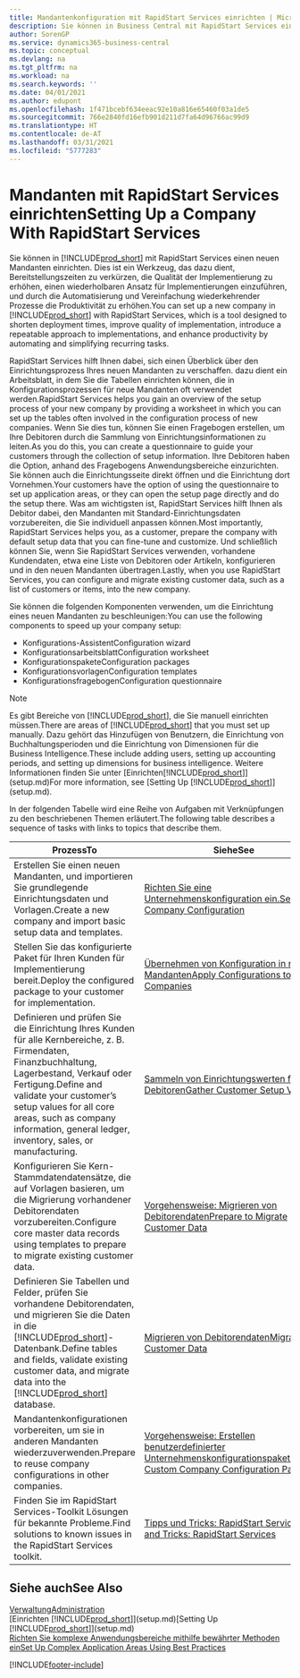 ```yaml
---
title: Mandantenkonfiguration mit RapidStart Services einrichten | Microsoft Docs
description: Sie können in Business Central mit RapidStart Services einen neuen Mandanten einrichten, einem Werkzeug, das dazu dient, Bereitstellungszeiten zu verkürzen, die Qualität der Implementierung zu erhöhen, einen wiederholbaren Ansatz für Implementierungen einzuführen und durch die Automatisierung und Vereinfachung wiederkehrender Prozesse die Produktivität zu erhöhen.
author: SorenGP
ms.service: dynamics365-business-central
ms.topic: conceptual
ms.devlang: na
ms.tgt_pltfrm: na
ms.workload: na
ms.search.keywords: ''
ms.date: 04/01/2021
ms.author: edupont
ms.openlocfilehash: 1f471bcebf634eeac92e10a816e65460f03a1de5
ms.sourcegitcommit: 766e2840fd16efb901d211d7fa64d96766ac99d9
ms.translationtype: HT
ms.contentlocale: de-AT
ms.lasthandoff: 03/31/2021
ms.locfileid: "5777283"
---
```

# <a name="setting-up-a-company-with-rapidstart-services"></a><span data-ttu-id="10b65-103">Mandanten mit RapidStart Services einrichten</span><span class="sxs-lookup"><span data-stu-id="10b65-103">Setting Up a Company With RapidStart Services</span></span>
<span data-ttu-id="10b65-104">Sie können in [!INCLUDE[prod_short](includes/prod_short.md)] mit RapidStart Services einen neuen Mandanten einrichten. Dies ist ein Werkzeug, das dazu dient, Bereitstellungszeiten zu verkürzen, die Qualität der Implementierung zu erhöhen, einen wiederholbaren Ansatz für Implementierungen einzuführen, und durch die Automatisierung und Vereinfachung wiederkehrender Prozesse die Produktivität zu erhöhen.</span><span class="sxs-lookup"><span data-stu-id="10b65-104">You can set up a new company in [!INCLUDE[prod_short](includes/prod_short.md)] with RapidStart Services, which is a tool designed to shorten deployment times, improve quality of implementation, introduce a repeatable approach to implementations, and enhance productivity by automating and simplifying recurring tasks.</span></span>  

<span data-ttu-id="10b65-105">RapidStart Services hilft Ihnen dabei, sich einen Überblick über den Einrichtungsprozess Ihres neuen Mandanten zu verschaffen. dazu dient ein Arbeitsblatt, in dem Sie die Tabellen einrichten können, die in Konfigurationsprozessen für neue Mandanten oft verwendet werden.</span><span class="sxs-lookup"><span data-stu-id="10b65-105">RapidStart Services helps you gain an overview of the setup process of your new company by providing a worksheet in which you can set up the tables often involved in the configuration process of new companies.</span></span> <span data-ttu-id="10b65-106">Wenn Sie dies tun, können Sie einen Fragebogen erstellen, um Ihre Debitoren durch die Sammlung von Einrichtungsinformationen zu leiten.</span><span class="sxs-lookup"><span data-stu-id="10b65-106">As you do this, you can create a questionnaire to guide your customers through the collection of setup information.</span></span> <span data-ttu-id="10b65-107">Ihre Debitoren haben die Option, anhand des Fragebogens Anwendungsbereiche einzurichten. Sie können auch die Einrichtungsseite direkt öffnen und die Einrichtung dort Vornehmen.</span><span class="sxs-lookup"><span data-stu-id="10b65-107">Your customers have the option of using the questionnaire to set up application areas, or they can open the setup page directly and do the setup there.</span></span> <span data-ttu-id="10b65-108">Was am wichtigsten ist, RapidStart Services hilft Ihnen als Debitor dabei, den Mandanten mit Standard-Einrichtungsdaten vorzubereiten, die Sie individuell anpassen können.</span><span class="sxs-lookup"><span data-stu-id="10b65-108">Most importantly, RapidStart Services helps you, as a customer, prepare the company with default setup data that you can fine-tune and customize.</span></span> <span data-ttu-id="10b65-109">Und schließlich können Sie, wenn Sie RapidStart Services verwenden, vorhandene Kundendaten, etwa eine Liste von Debitoren oder Artikeln, konfigurieren und in den neuen Mandanten übertragen.</span><span class="sxs-lookup"><span data-stu-id="10b65-109">Lastly, when you use RapidStart Services, you can configure and migrate existing customer data, such as a list of customers or items, into the new company.</span></span>

<span data-ttu-id="10b65-110">Sie können die folgenden Komponenten verwenden, um die Einrichtung eines neuen Mandanten zu beschleunigen:</span><span class="sxs-lookup"><span data-stu-id="10b65-110">You can use the following components to speed up your company setup:</span></span>  

-   <span data-ttu-id="10b65-111">Konfigurations-Assistent</span><span class="sxs-lookup"><span data-stu-id="10b65-111">Configuration wizard</span></span>  
-   <span data-ttu-id="10b65-112">Konfigurationsarbeitsblatt</span><span class="sxs-lookup"><span data-stu-id="10b65-112">Configuration worksheet</span></span>  
-   <span data-ttu-id="10b65-113">Konfigurationspakete</span><span class="sxs-lookup"><span data-stu-id="10b65-113">Configuration packages</span></span>  
-   <span data-ttu-id="10b65-114">Konfigurationsvorlagen</span><span class="sxs-lookup"><span data-stu-id="10b65-114">Configuration templates</span></span>  
-   <span data-ttu-id="10b65-115">Konfigurationsfragebogen</span><span class="sxs-lookup"><span data-stu-id="10b65-115">Configuration questionnaire</span></span>  

> [!Note]  
>  <span data-ttu-id="10b65-116">Es gibt Bereiche von [!INCLUDE[prod_short](includes/prod_short.md)], die Sie manuell einrichten müssen.</span><span class="sxs-lookup"><span data-stu-id="10b65-116">There are areas of [!INCLUDE[prod_short](includes/prod_short.md)] that you must set up manually.</span></span> <span data-ttu-id="10b65-117">Dazu gehört das Hinzufügen von Benutzern, die Einrichtung von Buchhaltungsperioden und die Einrichtung von Dimensionen für die Business Intelligence.</span><span class="sxs-lookup"><span data-stu-id="10b65-117">These include adding users, setting up accounting periods, and setting up dimensions for business intelligence.</span></span> <span data-ttu-id="10b65-118">Weitere Informationen finden Sie unter [Einrichten[!INCLUDE[prod_short](includes/prod_short.md)]](setup.md)</span><span class="sxs-lookup"><span data-stu-id="10b65-118">For more information, see [Setting Up [!INCLUDE[prod_short](includes/prod_short.md)]](setup.md).</span></span>

 <span data-ttu-id="10b65-119">In der folgenden Tabelle wird eine Reihe von Aufgaben mit Verknüpfungen zu den beschriebenen Themen erläutert.</span><span class="sxs-lookup"><span data-stu-id="10b65-119">The following table describes a sequence of tasks with links to topics that describe them.</span></span>

|<span data-ttu-id="10b65-120">**Prozess**</span><span class="sxs-lookup"><span data-stu-id="10b65-120">**To**</span></span>|<span data-ttu-id="10b65-121">**Siehe**</span><span class="sxs-lookup"><span data-stu-id="10b65-121">**See**</span></span>|  
|------------|-------------|  
|<span data-ttu-id="10b65-122">Erstellen Sie einen neuen Mandanten, und importieren Sie grundlegende Einrichtungsdaten und Vorlagen.</span><span class="sxs-lookup"><span data-stu-id="10b65-122">Create a new company and import basic setup data and templates.</span></span>|[<span data-ttu-id="10b65-123">Richten Sie eine Unternehmenskonfiguration ein.</span><span class="sxs-lookup"><span data-stu-id="10b65-123">Set Up Company Configuration</span></span>](admin-set-up-company-configuration.md)|  
|<span data-ttu-id="10b65-124">Stellen Sie das konfigurierte Paket für Ihren Kunden für Implementierung bereit.</span><span class="sxs-lookup"><span data-stu-id="10b65-124">Deploy the configured package to your customer for implementation.</span></span>|[<span data-ttu-id="10b65-125">Übernehmen von Konfiguration in neue Mandanten</span><span class="sxs-lookup"><span data-stu-id="10b65-125">Apply Configurations to New Companies</span></span>](admin-apply-configuration-to-new-companies.md)|
|<span data-ttu-id="10b65-126">Definieren und prüfen Sie die Einrichtung Ihres Kunden für alle Kernbereiche, z. B. Firmendaten, Finanzbuchhaltung, Lagerbestand, Verkauf oder Fertigung.</span><span class="sxs-lookup"><span data-stu-id="10b65-126">Define and validate your customer’s setup values for all core areas, such as company information, general ledger, inventory, sales, or manufacturing.</span></span>|[<span data-ttu-id="10b65-127">Sammeln von Einrichtungswerten für Debitoren</span><span class="sxs-lookup"><span data-stu-id="10b65-127">Gather Customer Setup Values</span></span>](admin-gather-customer-setup-values.md)|  
|<span data-ttu-id="10b65-128">Konfigurieren Sie Kern-Stammdatendatensätze, die auf Vorlagen basieren, um die Migrierung vorhandener Debitorendaten vorzubereiten.</span><span class="sxs-lookup"><span data-stu-id="10b65-128">Configure core master data records using templates to prepare to migrate existing customer data.</span></span>|[<span data-ttu-id="10b65-129">Vorgehensweise: Migrieren von Debitorendaten</span><span class="sxs-lookup"><span data-stu-id="10b65-129">Prepare to Migrate Customer Data</span></span>](admin-use-templates-to-prepare-customer-data-for-migration.md)|  
|<span data-ttu-id="10b65-130">Definieren Sie Tabellen und Felder, prüfen Sie vorhandene Debitorendaten, und migrieren Sie die Daten in die [!INCLUDE[prod_short](includes/prod_short.md)]-Datenbank.</span><span class="sxs-lookup"><span data-stu-id="10b65-130">Define tables and fields, validate existing customer data, and migrate data into the [!INCLUDE[prod_short](includes/prod_short.md)] database.</span></span>|[<span data-ttu-id="10b65-131">Migrieren von Debitorendaten</span><span class="sxs-lookup"><span data-stu-id="10b65-131">Migrate Customer Data</span></span>](admin-migrate-customer-data.md)|
|<span data-ttu-id="10b65-132">Mandantenkonfigurationen vorbereiten, um sie in anderen Mandanten wiederzuverwenden.</span><span class="sxs-lookup"><span data-stu-id="10b65-132">Prepare to reuse company configurations in other companies.</span></span>|[<span data-ttu-id="10b65-133">Vorgehensweise: Erstellen benutzerdefinierter Unternehmenskonfigurationspakete</span><span class="sxs-lookup"><span data-stu-id="10b65-133">Create Custom Company Configuration Packages</span></span>](admin-how-to-create-custom-company-configuration-packages.md)|
|<span data-ttu-id="10b65-134">Finden Sie im RapidStart Services-Toolkit Lösungen für bekannte Probleme.</span><span class="sxs-lookup"><span data-stu-id="10b65-134">Find solutions to known issues in the RapidStart Services toolkit.</span></span>|[<span data-ttu-id="10b65-135">Tipps und Tricks: RapidStart Services</span><span class="sxs-lookup"><span data-stu-id="10b65-135">Tips and Tricks: RapidStart Services</span></span>](admin-tips-and-tricks-rapidstart-services.md)|  

## <a name="see-also"></a><span data-ttu-id="10b65-136">Siehe auch</span><span class="sxs-lookup"><span data-stu-id="10b65-136">See Also</span></span>  
[<span data-ttu-id="10b65-137">Verwaltung</span><span class="sxs-lookup"><span data-stu-id="10b65-137">Administration</span></span>](admin-setup-and-administration.md)  
<span data-ttu-id="10b65-138">[Einrichten [!INCLUDE[prod_short](includes/prod_short.md)]](setup.md)</span><span class="sxs-lookup"><span data-stu-id="10b65-138">[Setting Up [!INCLUDE[prod_short](includes/prod_short.md)]](setup.md)</span></span>  
[<span data-ttu-id="10b65-139">Richten Sie komplexe Anwendungsbereiche mithilfe bewährter Methoden ein</span><span class="sxs-lookup"><span data-stu-id="10b65-139">Set Up Complex Application Areas Using Best Practices</span></span>](set-up-complex-application-areas-using-best-practices.md)   


[!INCLUDE[footer-include](includes/footer-banner.md)]